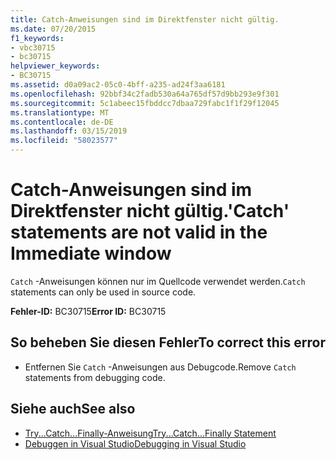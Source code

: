 ```yaml
---
title: Catch-Anweisungen sind im Direktfenster nicht gültig.
ms.date: 07/20/2015
f1_keywords:
- vbc30715
- bc30715
helpviewer_keywords:
- BC30715
ms.assetid: d0a09ac2-05c0-4bff-a235-ad24f3aa6181
ms.openlocfilehash: 92bbf34c2fadb530a64a765df57d9bb293e9f301
ms.sourcegitcommit: 5c1abeec15fbddcc7dbaa729fabc1f1f29f12045
ms.translationtype: MT
ms.contentlocale: de-DE
ms.lasthandoff: 03/15/2019
ms.locfileid: "58023577"
---
```

# <a name="catch-statements-are-not-valid-in-the-immediate-window"></a><span data-ttu-id="78d71-102">Catch-Anweisungen sind im Direktfenster nicht gültig.</span><span class="sxs-lookup"><span data-stu-id="78d71-102">'Catch' statements are not valid in the Immediate window</span></span>
<span data-ttu-id="78d71-103">`Catch` -Anweisungen können nur im Quellcode verwendet werden.</span><span class="sxs-lookup"><span data-stu-id="78d71-103">`Catch` statements can only be used in source code.</span></span>  
  
 <span data-ttu-id="78d71-104">**Fehler-ID:** BC30715</span><span class="sxs-lookup"><span data-stu-id="78d71-104">**Error ID:** BC30715</span></span>  
  
## <a name="to-correct-this-error"></a><span data-ttu-id="78d71-105">So beheben Sie diesen Fehler</span><span class="sxs-lookup"><span data-stu-id="78d71-105">To correct this error</span></span>  
  
-   <span data-ttu-id="78d71-106">Entfernen Sie `Catch` -Anweisungen aus Debugcode.</span><span class="sxs-lookup"><span data-stu-id="78d71-106">Remove `Catch` statements from debugging code.</span></span>  
  
## <a name="see-also"></a><span data-ttu-id="78d71-107">Siehe auch</span><span class="sxs-lookup"><span data-stu-id="78d71-107">See also</span></span>

- [<span data-ttu-id="78d71-108">Try...Catch...Finally-Anweisung</span><span class="sxs-lookup"><span data-stu-id="78d71-108">Try...Catch...Finally Statement</span></span>](../../visual-basic/language-reference/statements/try-catch-finally-statement.md)
- [<span data-ttu-id="78d71-109">Debuggen in Visual Studio</span><span class="sxs-lookup"><span data-stu-id="78d71-109">Debugging in Visual Studio</span></span>](/visualstudio/debugger/debugging-in-visual-studio)
